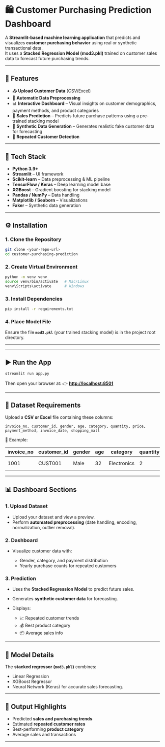 
# 🛍️ Customer Purchasing Prediction Dashboard

A **Streamlit-based machine learning application** that predicts and visualizes **customer purchasing behavior** using real or synthetic transactional data.  
It uses a **Stacked Regression Model (mod3.pkl)** trained on customer sales data to forecast future purchasing trends.

---

## 🚀 Features

- 📤 **Upload Customer Data** (CSV/Excel)
- 🧹 **Automatic Data Preprocessing**
- 📊 **Interactive Dashboard** – Visual insights on customer demographics, payment methods, and product categories
- 🤖 **Sales Prediction** – Predicts future purchase patterns using a pre-trained stacking model
- 🔁 **Synthetic Data Generation** – Generates realistic fake customer data for forecasting
- 🧠 **Repeated Customer Detection**

---

## 🧩 Tech Stack

- **Python 3.9+**
- **Streamlit** – UI framework  
- **Scikit-learn** – Data preprocessing & ML pipeline  
- **TensorFlow / Keras** – Deep learning model base  
- **XGBoost** – Gradient boosting for stacking model  
- **Pandas / NumPy** – Data handling  
- **Matplotlib / Seaborn** – Visualizations  
- **Faker** – Synthetic data generation  

---

## ⚙️ Installation

### 1. Clone the Repository
```bash
git clone <your-repo-url>
cd customer-purchasing-prediction
````

### 2. Create Virtual Environment

```bash
python -m venv venv
source venv/bin/activate   # Mac/Linux
venv\Scripts\activate      # Windows
```

### 3. Install Dependencies

```bash
pip install -r requirements.txt
```

### 4. Place Model File

Ensure the file **`mod3.pkl`** (your trained stacking model) is in the project root directory.

---

---

## ▶️ Run the App

```bash
streamlit run app.py
```

Then open your browser at:
👉 **[http://localhost:8501](http://localhost:8501)**

---

## 📁 Dataset Requirements

Upload a **CSV or Excel** file containing these columns:

```
invoice_no, customer_id, gender, age, category, quantity, price, payment_method, invoice_date, shopping_mall
```

📝 Example:

| invoice_no | customer_id | gender | age | category    | quantity | price | payment_method | invoice_date | shopping_mall |
| ---------- | ----------- | ------ | --- | ----------- | -------- | ----- | -------------- | ------------ | ------------- |
| 1001       | CUST001     | Male   | 32  | Electronics | 2        | 150.0 | Credit Card    | 15-03-2024   | City Mall     |

---

## 📊 Dashboard Sections

### 1. **Upload Dataset**

* Upload your dataset and view a preview.
* Perform **automated preprocessing** (date handling, encoding, normalization, outlier removal).

### 2. **Dashboard**

* Visualize customer data with:

  * Gender, category, and payment distribution
  * Yearly purchase counts for repeated customers

### 3. **Prediction**

* Uses the **Stacked Regression Model** to predict future sales.
* Generates **synthetic customer data** for forecasting.
* Displays:

  * 📈 Repeated customer trends
  * 💰 Best product category
  * 📦 Average sales info

---

## 🧠 Model Details

The **stacked regressor (`mod3.pkl`)** combines:

* Linear Regression
* XGBoost Regressor
* Neural Network (Keras)
  for accurate sales forecasting.

---

## 🧮 Output Highlights

* Predicted **sales and purchasing trends**
* Estimated **repeated customer rates**
* Best-performing **product category**
* Average sales and transactions

---

```

```
